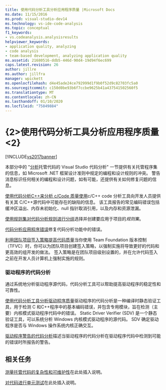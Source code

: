 ```yaml
---
title: 使用代码分析工具分析应用程序质量 |Microsoft Docs
ms.date: 11/15/2016
ms.prod: visual-studio-dev14
ms.technology: vs-ide-code-analysis
ms.topic: conceptual
f1_keywords:
- vs.codeanalysis.analysisresults
helpviewer_keywords:
- application quality, analyzing
- code analysis
- team-based development, analyzing application quality
ms.assetid: 21680516-ddb5-446d-90d4-19d94f6ec699
caps.latest.revision: 26
author: jillre
ms.author: jillfra
manager: wpickett
ms.openlocfilehash: d4e45ade24ce792999d1f9b0f52d9c82703fc5a0
ms.sourcegitcommit: c150d0be93b6f7ccbe9625b41a437541502560f5
ms.translationtype: MT
ms.contentlocale: zh-CN
ms.lasthandoff: 01/10/2020
ms.locfileid: "75849884"
---
```

# <a name="analyzing-application-quality-by-using-code-analysis-tools"></a>{2&gt;使用代码分析工具分析应用程序质量&lt;2}
[!INCLUDE[vs2017banner](../includes/vs2017banner.md)]

本部分中的 "[分析](../code-quality/analyzing-managed-code-quality-by-using-code-analysis.md)托管代码的 Visual Studio 代码分析" 一节提供有关托管程序集的信息，如 Microsoft .NET 框架设计准则中规定的编程和设计规则的冲突。 警告消息标识任何相关的编程和设计问题，如有可能，还提供有关如何修复问题的信息。

 [使用代码分析C++来分析 c/Code 质量使用](../code-quality/analyzing-c-cpp-code-quality-by-using-code-analysis.md)c/C++ code 分析工具向开发人员提供有关其 C/C++源代码中可能存在的缺陷的信息。 该工具报告的常见编码错误包括缓冲区溢出、内存未初始化、null 指针取消引用，以及内存和资源泄漏。

 [使用规则集对代码分析规则进行分组](../code-quality/using-rule-sets-to-group-code-analysis-rules.md)选择并创建要应用于项目的*规则集*。

 [代码分析应用程序错误](../code-quality/code-analysis-application-errors.md)修复代码分析功能中的错误。

 [利用团队项目签入策略提高代码质量](../code-quality/enhancing-code-quality-with-team-project-check-in-policies.md)当你使用 Team Foundation 版本控制（TFVC）时，你可以为团队项目创建签入策略，以强制实施将导致更好的代码和更高效的组开发的做法。 签入策略是在团队项目级别设置的，并在允许代码签入之前在开发人员计算机上强制实施的规则。

### <a name="code-analysis-for-drivers"></a>驱动程序的代码分析
 通过系统地分析驱动程序源代码，代码分析工具可以帮助提高驱动程序的稳定性和可靠性。

 [使用代码分析工具分析驱动程序质量](/windows-hardware/drivers/devtest/tools-for-verifying-drivers)驱动程序的代码分析是一种编译时静态验证工具，用于检测 C 和C++程序中的基本编码错误，并包含专用模块，旨在检测（主要）内核模式驱动程序代码中的错误。 Static Driver Verifier (SDV) 是一个静态验证工具，可以系统分析 Windows 内核模式驱动程序的源代码。 SDV 确定驱动程序是否与 Windows 操作系统内核正确交互。

 [驱动程序警告的代码分析](https://msdn.microsoft.com/library/windows/hardware/ff550572(v=VS.85).aspx)描述当驱动程序的代码分析在驱动程序代码中检测到可能的错误时所报告的警告。

## <a name="related-tasks"></a>相关任务
 [测量托管代码的复杂性和可维护性](../code-quality/measuring-complexity-and-maintainability-of-managed-code.md)在此处插入说明。

 [对代码进行单元测试](../test/unit-test-your-code.md)在此处插入说明。
